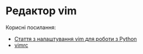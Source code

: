 # Редактор vim

Корисні посилання:

* [Стаття з налаштування vim для роботи з Python](https://realpython.com/vim-and-python-a-match-made-in-heaven/)
* [vimrc](https://github.com/natenka/dotfiles/blob/master/vimrc)

